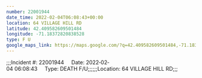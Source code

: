 ```yaml
---
number: 22001944
date_time: 2022-02-04T06:08:43+00:00
location: 64 VILLAGE HILL RD
latitude: 42.409582609501484
longitude: -71.18372820838528
type: F U
google_maps_link: https://maps.google.com/?q=42.409582609501484,-71.18372820838528
---
```


;;;Incident #: 22001944     Date: 2022‐02‐04 06:08:43     Type: DEATH F/U;;;;;;Location: 64 VILLAGE HILL RD;;;
